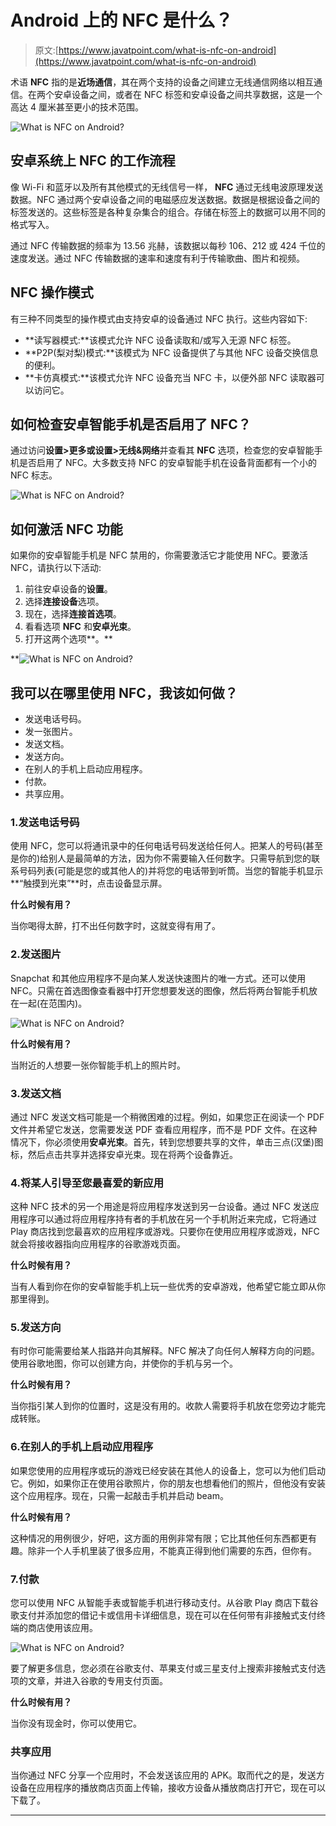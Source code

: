 # Android 上的 NFC 是什么？

> 原文:[https://www.javatpoint.com/what-is-nfc-on-android](https://www.javatpoint.com/what-is-nfc-on-android)

术语 **NFC** 指的是**近场通信**，其在两个支持的设备之间建立无线通信网络以相互通信。在两个安卓设备之间，或者在 NFC 标签和安卓设备之间共享数据，这是一个高达 4 厘米甚至更小的技术范围。

![What is NFC on Android?](../Images/ce7d79a3933e85370d3e9a76bd540d51.png)

## 安卓系统上 NFC 的工作流程

像 Wi-Fi 和蓝牙以及所有其他模式的无线信号一样， **NFC** 通过无线电波原理发送数据。NFC 通过两个安卓设备之间的电磁感应发送数据。数据是根据设备之间的标签发送的。这些标签是各种复杂集合的组合。存储在标签上的数据可以用不同的格式写入。

通过 NFC 传输数据的频率为 13.56 兆赫，该数据以每秒 106、212 或 424 千位的速度发送。通过 NFC 传输数据的速率和速度有利于传输歌曲、图片和视频。

## NFC 操作模式

有三种不同类型的操作模式由支持安卓的设备通过 NFC 执行。这些内容如下:

*   **读写器模式:**该模式允许 NFC 设备读取和/或写入无源 NFC 标签。
*   **P2P(梨对梨)模式:**该模式为 NFC 设备提供了与其他 NFC 设备交换信息的便利。
*   **卡仿真模式:**该模式允许 NFC 设备充当 NFC 卡，以便外部 NFC 读取器可以访问它。

## 如何检查安卓智能手机是否启用了 NFC？

通过访问**设置>更多或设置>无线&网络**并查看其 **NFC** 选项，检查您的安卓智能手机是否启用了 NFC。大多数支持 NFC 的安卓智能手机在设备背面都有一个小的 NFC 标志。

![What is NFC on Android?](../Images/1c80c0893ae43980519cb1eb90e30c86.png)

## 如何激活 NFC 功能

如果你的安卓智能手机是 NFC 禁用的，你需要激活它才能使用 NFC。要激活 NFC，请执行以下活动:

1.  前往安卓设备的**设置**。
2.  选择**连接设备**选项。
3.  现在，选择**连接首选项**。
4.  看看选项 **NFC** 和**安卓光束**。
5.  打开这两个选项**。**

**![What is NFC on Android?](../Images/7c75f3ac355950dbc0819a5026f1b39c.png)

## 我可以在哪里使用 NFC，我该如何做？

*   发送电话号码。
*   发一张图片。
*   发送文档。
*   发送方向。
*   在别人的手机上启动应用程序。
*   付款。
*   共享应用。

### 1.发送电话号码

使用 NFC，您可以将通讯录中的任何电话号码发送给任何人。把某人的号码(甚至是你的)给别人是最简单的方法，因为你不需要输入任何数字。只需导航到您的联系号码列表(可能是您的或其他人的)并将您的电话带到听筒。当您的智能手机显示**“触摸到光束”**时，点击设备显示屏。

**什么时候有用？**

当你喝得太醉，打不出任何数字时，这就变得有用了。

### 2.发送图片

Snapchat 和其他应用程序不是向某人发送快速图片的唯一方式。还可以使用 NFC。只需在首选图像查看器中打开您想要发送的图像，然后将两台智能手机放在一起(在范围内)。

![What is NFC on Android?](../Images/7898732f19d8d66a0ad64d98cb8077b8.png)

**什么时候有用？**

当附近的人想要一张你智能手机上的照片时。

### 3.发送文档

通过 NFC 发送文档可能是一个稍微困难的过程。例如，如果您正在阅读一个 PDF 文件并希望它发送，您需要发送 PDF 查看应用程序，而不是 PDF 文件。在这种情况下，你必须使用**安卓光束**。首先，转到您想要共享的文件，单击三点(汉堡)图标，然后点击共享并选择安卓光束。现在将两个设备靠近。

### 4.将某人引导至您最喜爱的新应用

这种 NFC 技术的另一个用途是将应用程序发送到另一台设备。通过 NFC 发送应用程序可以通过将应用程序持有者的手机放在另一个手机附近来完成，它将通过 Play 商店找到您最喜欢的应用程序或游戏。只要你在使用应用程序或游戏，NFC 就会将接收器指向应用程序的谷歌游戏页面。

**什么时候有用？**

当有人看到你在你的安卓智能手机上玩一些优秀的安卓游戏，他希望它能立即从你那里得到。

### 5.发送方向

有时你可能需要给某人指路并向其解释。NFC 解决了向任何人解释方向的问题。使用谷歌地图，你可以创建方向，并使你的手机与另一个。

**什么时候有用？**

当你指引某人到你的位置时，这是没有用的。收款人需要将手机放在您旁边才能完成转账。

### 6.在别人的手机上启动应用程序

如果您使用的应用程序或玩的游戏已经安装在其他人的设备上，您可以为他们启动它。例如，如果你正在使用谷歌照片，你的朋友也想看他们的照片，但他没有安装这个应用程序。现在，只需一起敲击手机并启动 beam。

**什么时候有用？**

这种情况的用例很少，好吧，这方面的用例非常有限；它比其他任何东西都更有趣。除非一个人手机里装了很多应用，不能真正得到他们需要的东西，但你有。

### 7.付款

您可以使用 NFC 从智能手表或智能手机进行移动支付。从谷歌 Play 商店下载谷歌支付并添加您的借记卡或信用卡详细信息，现在可以在任何带有非接触式支付终端的商店使用该应用。

![What is NFC on Android?](../Images/209fd20b436c1c21d7beed2719501b2b.png)

要了解更多信息，您必须在谷歌支付、苹果支付或三星支付上搜索非接触式支付选项的文章，并进入谷歌的专用支付页面。

**什么时候有用？**

当你没有现金时，你可以使用它。

### 共享应用

当你通过 NFC 分享一个应用时，不会发送该应用的 APK。取而代之的是，发送方设备在应用程序的播放商店页面上传输，接收方设备从播放商店打开它，现在可以下载了。

* * ***